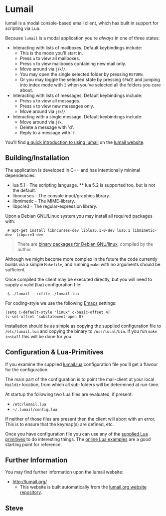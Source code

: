 Lumail
======

lumail is a modal console-based email client, which has built in support for scripting
via Lua.

Because `lumail` is a modal application you're *always* in one of three states:

* Interacting with lists of mailboxes.  Default keybindings include:
   * This is the mode you'll start in.
   * Press `a` to view all mailboxes.
   * Press `n` to view mailboxes containing new mail only.
   * Move around via `j`/`k`/`/`.
   * You may open the single selected folder by pressing `RETURN`.
   * Or you may toggle the selected state by pressing `SPACE` and jumping into index mode with `I` when you've selected all the folders you care about.
* Interacting with lists of messages.  Default keybindings include:
   * Press `a` to view all messages.
   * Press `n` to view new messages only.
   * Move around via `j`/`k`/`/`.
* Interacting with a single message.  Default keybindings include:
   * Move around via `j`/`k`.
   * Delete a message with 'd'.
   * Reply to a message with 'r'.

You'll find [a quick introduction to using lumail](http://lumail.org/getting-started/) on
the [lumail website](http://lumail.org).


Building/Installation
---------------------

The application is developed in C++ and has intentionally minimal dependencies:

* lua 5.1 - The scripting language.
** lua 5.2 is supported too, but is not the default.
* libncurses - The console input/graphics library.
* libmimetic  - The MIME-library.
* libpcre3 - The regular-expression library.

Upon a Debian GNU/Linux system you may install all required packages with:

     # apt-get install libncurses-dev liblua5.1-0-dev lua5.1 libmimetic-dev  libpcre3-dev

> There are [binary packages for Debian GNU/linux](http://packages.steve.org.uk/lumail/), compiled by the author.

Although we might become more complex in the future the code currently builds
via a simple `Makefile`, and running `make` with no arguments should be sufficient.

Once compiled the client may be executed directly, but you will need to supply
a valid (lua) configuration file:

     $ ./lumail --rcfile ./lumail.lua

For coding-style we use the following [Emacs](http://www.gnu.org/software/emacs/) settings:

    (setq c-default-style "linux" c-basic-offset 4)
    (c-set-offset 'substatement-open 0)

Installation should be as simple as copying the supplied configuration file to `/etc/lumail.lua` and copying the binary to `/usr/local/bin`.  If you run `make install` this will be done for you.



Configuration & Lua-Primitives
------------------------------

If you examine the supplied [lumail.lua](https://raw.github.com/skx/lumail/master/lumail.lua) configuration file you'll get a flavour for the configuration.

The main part of the configuration is to point the mail-client at your local
`Maildir` location, from which all sub-folders will be determined at run-time.

At startup the following two Lua files are evaluated, if present:

* `/etc/lumail.lua`
* `~/.lumail/config.lua`

If neither of those files are present then the client will abort with an error.
This is to ensure that the keymap(s) are defined, etc.

Once you have configuration file you can use any of the [supplied Lua primitives](http://lumail.org/lua/) to do interesting things.  The [online Lua examples](http://lumail.org/examples/) are a good starting point for reference.


Further Information
-------------------

You may find further information upon the lumail website:

* http://lumail.org/
    * This website is built automatically from the [lumail.org website repository](https://github.com/skx/lumail.org/).


Steve
--
